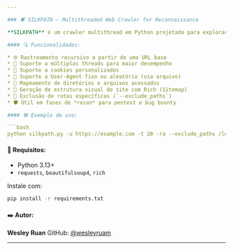 ```yaml
---

### 🕷️ SILKPATH — Multithreaded Web Crawler for Reconnaissance

**SILKPATH** é um crawler multithread em Python projetado para exploração e mapeamento de sites durante atividades de reconhecimento. Ele percorre recursivamente páginas web, constrói um sitemap visual da estrutura de diretórios e identifica arquivos e caminhos ocultos, tudo com suporte a cookies, múltiplos *User-Agents*, exclusão de rotas e profundidade de busca configurável.

#### 🔍 Funcionalidades:

* 🌐 Rastreamento recursivo a partir de uma URL base
* 🧵 Suporte a múltiplas threads para maior desempenho
* 🍪 Suporte a cookies personalizados
* 🦡 Suporte a User-Agent fixo ou aleatório (via arquivo)
* 📂 Mapeamento de diretórios e arquivos acessados
* 🌲 Geração de estrutura visual do site com Rich (Sitemap)
* 🚫 Exclusão de rotas específicas (`--exclude_paths`)
* 🛡️ Útil em fases de *recon* para pentest e bug bounty

#### 🛠️ Exemplo de uso:

```bash
python silkpath.py -u https://example.com -t 20 -ra --exclude_paths /logout /admin
```

#### 📁 Requisitos:

* Python 3.13+
* `requests`, `beautifulsoup4`, `rich`

Instale com:

```bash
pip install -r requirements.txt
```

#### ✒️ Autor:

**Wesley Ruan**
GitHub: [@wesleyruam](https://github.com/wesleyruam)

---
```

